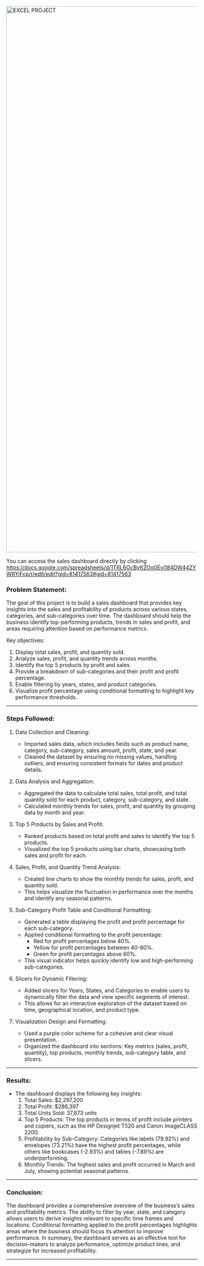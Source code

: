 
<img width="1440" alt="EXCEL PROJECT" src="https://github.com/user-attachments/assets/de807d7b-1f5b-4467-bd73-7ab1e07ff0a5">


You can access the sales dashboard directly by clicking https://docs.google.com/spreadsheets/d/1TRL6OcByKZOo0Evi184DW44ZYWRYiFcp/r/edit/edit?gid=81417563#gid=81417563

### Problem Statement:
The goal of this project is to build a sales dashboard that provides key insights into the sales and profitability of products across various states, categories, and sub-categories over time. The dashboard should help the business identify top-performing products, trends in sales and profit, and areas requiring attention based on performance metrics. 

Key objectives:
1. Display total sales, profit, and quantity sold.
2. Analyze sales, profit, and quantity trends across months.
3. Identify the top 5 products by profit and sales.
4. Provide a breakdown of sub-categories and their profit and profit percentage.
5. Enable filtering by years, states, and product categories.
6. Visualize profit percentage using conditional formatting to highlight key performance thresholds.

---

### Steps Followed:

1. Data Collection and Cleaning:
   - Imported sales data, which includes fields such as product name, category, sub-category, sales amount, profit, state, and year.
   - Cleaned the dataset by ensuring no missing values, handling outliers, and ensuring consistent formats for dates and product details.

2. Data Analysis and Aggregation:
   - Aggregated the data to calculate total sales, total profit, and total quantity sold for each product, category, sub-category, and state.
   - Calculated monthly trends for sales, profit, and quantity by grouping data by month and year.

3. Top 5 Products by Sales and Profit:
   - Ranked products based on total profit and sales to identify the top 5 products.
   - Visualized the top 5 products using bar charts, showcasing both sales and profit for each.

4. Sales, Profit, and Quantity Trend Analysis:
   - Created line charts to show the monthly trends for sales, profit, and quantity sold.
   - This helps visualize the fluctuation in performance over the months and identify any seasonal patterns.

5. Sub-Category Profit Table and Conditional Formatting:
   - Generated a table displaying the profit and profit percentage for each sub-category.
   - Applied conditional formatting to the profit percentage:
     - Red for profit percentages below 40%.
     - Yellow for profit percentages between 40-60%.
     - Green for profit percentages above 60%.
   - This visual indicator helps quickly identify low and high-performing sub-categories.

6. Slicers for Dynamic Filtering:
   - Added slicers for Years, States, and Categories to enable users to dynamically filter the data and view specific segments of interest.
   - This allows for an interactive exploration of the dataset based on time, geographical location, and product type.

7. Visualization Design and Formatting:
   - Used a purple color scheme for a cohesive and clear visual presentation.
   - Organized the dashboard into sections: Key metrics (sales, profit, quantity), top products, monthly trends, sub-category table, and slicers.

---

### Results:
- The dashboard displays the following key insights:
  1. Total Sales: $2,297,200
  2. Total Profit: $286,397
  3. Total Units Sold: 37,873 units
  4. Top 5 Products: The top products in terms of profit include printers and copiers, such as the HP Designjet T520 and Canon imageCLASS 2200.
  5. Profitability by Sub-Category: Categories like labels (79.92%) and envelopes (73.21%) have the highest profit percentages, while others like bookcases (-2.93%) and tables (-7.89%) are underperforming.
  6. Monthly Trends: The highest sales and profit occurred in March and July, showing potential seasonal patterns.

---

### Conclusion:
The dashboard provides a comprehensive overview of the business’s sales and profitability metrics. The ability to filter by year, state, and category allows users to derive insights relevant to specific time frames and locations. Conditional formatting applied to the profit percentages highlights areas where the business should focus its attention to improve performance. In summary, the dashboard serves as an effective tool for decision-makers to analyze performance, optimize product lines, and strategize for increased profitability.

---


